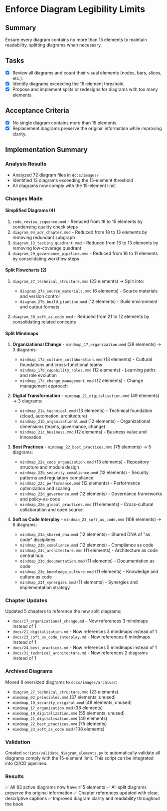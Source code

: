 # Enforce Diagram Legibility Limits

## Summary
Ensure every diagram contains no more than 15 elements to maintain readability, splitting diagrams when necessary.

## Tasks
- [x] Review all diagrams and count their visual elements (nodes, bars, slices, etc.).
- [x] Identify diagrams exceeding the 15-element threshold.
- [x] Propose and implement splits or redesigns for diagrams with too many elements.

## Acceptance Criteria
- [x] No single diagram contains more than 15 elements.
- [x] Replacement diagrams preserve the original information while improving clarity.

## Implementation Summary

### Analysis Results
- Analyzed 72 diagram files in `docs/images/`
- Identified 13 diagrams exceeding the 15-element threshold
- All diagrams now comply with the 15-element limit

### Changes Made

#### Simplified Diagrams (4)
1. `code_review_sequence.mmd` - Reduced from 18 to 15 elements by condensing quality check steps
2. `diagram_04_adr_chapter.mmd` - Reduced from 18 to 13 elements by removing redundant subgraph
3. `diagram_13_testing_quadrant.mmd` - Reduced from 16 to 13 elements by removing low-coverage quadrant
4. `diagram_29_governance_pipeline.mmd` - Reduced from 16 to 11 elements by consolidating workflow steps

#### Split Flowcharts (2)
1. `diagram_27_technical_structure.mmd` (23 elements) → Split into:
   - `diagram_27a_source_materials.mmd` (6 elements) - Source materials and version control
   - `diagram_27b_build_pipeline.mmd` (12 elements) - Build environment and output formats

2. `diagram_30_soft_as_code.mmd` - Reduced from 21 to 12 elements by consolidating related concepts

#### Split Mindmaps

1. **Organizational Change** - `mindmap_17_organization.mmd` (38 elements) → 3 diagrams:
   - `mindmap_17a_culture_collaboration.mmd` (13 elements) - Cultural foundations and cross-functional teams
   - `mindmap_17b_capability_roles.mmd` (12 elements) - Learning paths and role evolution
   - `mindmap_17c_change_management.mmd` (12 elements) - Change management approach

2. **Digital Transformation** - `mindmap_21_digitalisation.mmd` (49 elements) → 3 diagrams:
   - `mindmap_21a_technical.mmd` (13 elements) - Technical foundation (cloud, automation, architecture)
   - `mindmap_21b_organisational.mmd` (12 elements) - Organizational dimensions (teams, governance, change)
   - `mindmap_21c_business.mmd` (12 elements) - Business value and innovation

3. **Best Practices** - `mindmap_22_best_practices.mmd` (75 elements) → 5 diagrams:
   - `mindmap_22a_code_organization.mmd` (13 elements) - Repository structure and module design
   - `mindmap_22b_security_compliance.mmd` (12 elements) - Security patterns and regulatory compliance
   - `mindmap_22c_performance.mmd` (12 elements) - Performance optimization and scaling
   - `mindmap_22d_governance.mmd` (12 elements) - Governance frameworks and policy-as-code
   - `mindmap_22e_global_practices.mmd` (11 elements) - Cross-cultural collaboration and open source

4. **Soft as Code Interplay** - `mindmap_23_soft_as_code.mmd` (108 elements) → 6 diagrams:
   - `mindmap_23a_shared_dna.mmd` (12 elements) - Shared DNA of "as code" disciplines
   - `mindmap_23b_compliance.mmd` (12 elements) - Compliance as code
   - `mindmap_23c_architecture.mmd` (11 elements) - Architecture as code central hub
   - `mindmap_23d_documentation.mmd` (11 elements) - Documentation as code
   - `mindmap_23e_knowledge_culture.mmd` (11 elements) - Knowledge and culture as code
   - `mindmap_23f_synergies.mmd` (11 elements) - Synergies and implementation strategy

### Chapter Updates
Updated 5 chapters to reference the new split diagrams:
- `docs/17_organizational_change.md` - Now references 3 mindmaps instead of 1
- `docs/21_digitalization.md` - Now references 3 mindmaps instead of 1
- `docs/23_soft_as_code_interplay.md` - Now references 6 mindmaps instead of 1
- `docs/24_best_practices.md` - Now references 5 mindmaps instead of 1
- `docs/31_technical_architecture.md` - Now references 2 diagrams instead of 1

### Archived Diagrams
Moved 8 oversized diagrams to `docs/images/archive/`:
- `diagram_27_technical_structure.mmd` (23 elements)
- `mindmap_02_principles.mmd` (37 elements, unused)
- `mindmap_10_security_original.mmd` (48 elements, unused)
- `mindmap_17_organization.mmd` (38 elements)
- `mindmap_19_digitalization.mmd` (55 elements, unused)
- `mindmap_21_digitalisation.mmd` (49 elements)
- `mindmap_22_best_practices.mmd` (75 elements)
- `mindmap_23_soft_as_code.mmd` (108 elements)

### Validation
Created `scripts/validate_diagram_elements.py` to automatically validate all diagrams comply with the 15-element limit. This script can be integrated into CI/CD pipelines.

### Results
✅ All 83 active diagrams now have ≤15 elements
✅ All split diagrams preserve the original information
✅ Chapter references updated with clear, descriptive captions
✅ Improved diagram clarity and readability throughout the book
